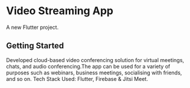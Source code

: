 # Video Streaming App

A new Flutter project.

## Getting Started

  Developed cloud-based video conferencing solution for virtual meetings, chats, and audio conferencing.The app can be used for a variety of purposes such as webinars, business meetings, socialising with friends, and so on.
  Tech Stack Used: Flutter, Firebase & Jitsi Meet.

